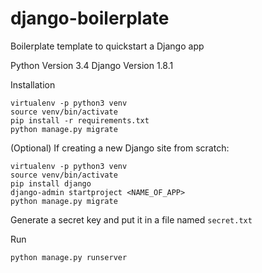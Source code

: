 # django-boilerplate
Boilerplate template to quickstart a Django app

Python Version 3.4
Django Version 1.8.1

Installation

	virtualenv -p python3 venv
	source venv/bin/activate
	pip install -r requirements.txt
	python manage.py migrate

(Optional) If creating a new Django site from scratch:

	virtualenv -p python3 venv
	source venv/bin/activate
	pip install django
	django-admin startproject <NAME_OF_APP>
	python manage.py migrate

Generate a secret key and put it in a file named `secret.txt`

Run

	python manage.py runserver
